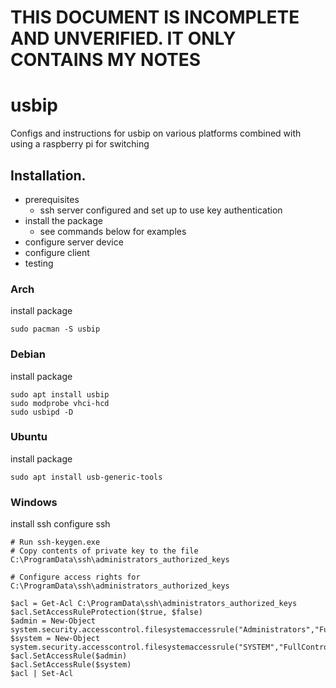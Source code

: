 # THIS DOCUMENT IS INCOMPLETE AND UNVERIFIED. IT ONLY CONTAINS MY NOTES

# usbip
Configs and instructions for usbip on various platforms combined with using a raspberry pi for switching

## Installation. 
* prerequisites
  * ssh server configured and set up to use key authentication
* install the package
  * see commands below for examples
* configure server device
* configure client
* testing
### Arch
install package

    sudo pacman -S usbip
### Debian
install package

    sudo apt install usbip
    sudo modprobe vhci-hcd
    sudo usbipd -D
    
   
### Ubuntu 
install package

    sudo apt install usb-generic-tools
### Windows 
install ssh
configure ssh

    # Run ssh-keygen.exe
    # Copy contents of private key to the file C:\ProgramData\ssh\administrators_authorized_keys
    
    # Configure access rights for C:\ProgramData\ssh\administrators_authorized_keys
    
    $acl = Get-Acl C:\ProgramData\ssh\administrators_authorized_keys 
    $acl.SetAccessRuleProtection($true, $false) 
    $admin = New-Object system.security.accesscontrol.filesystemaccessrule("Administrators","FullControl","Allow") 
    $system = New-Object system.security.accesscontrol.filesystemaccessrule("SYSTEM","FullControl","Allow") $acl.SetAccessRule($admin) 
    $acl.SetAccessRule($system) 
    $acl | Set-Acl
